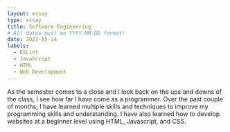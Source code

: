 ```yaml
---
layout: essay
type: essay
title: Software Engineering 
# All dates must be YYYY-MM-DD format!
date: 2021-05-14
labels:
  - ESLint
  - JavaScript
  - HTML
  - Web Development
---
```

As the semester comes to a close and I look back on the ups and downs of the class, I see how far I have come as a programmer. Over  the past couple of months, I have learned multiple skills and techniques to improve my programming skills and understanding. I have also learned how to develop websites at a beginner level using HTML, Javascript, and CSS. 
